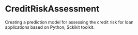 # CreditRiskAssessment

Creating a prediction model for assessing the credit risk for loan applications based on Python, Sckikit toolkit.